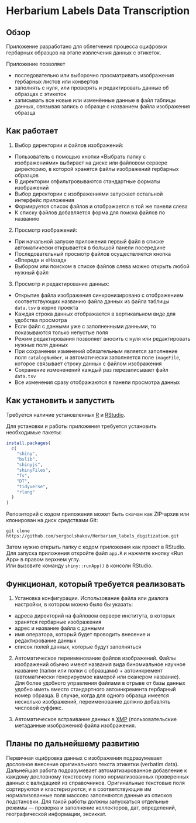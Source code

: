 # Herbarium Labels Data Transcription

## Обзор

Приложение разработано для облегчения процесса оцифровки гербарных образцов на этапе
извлечения данных с этикеток.

Приложение позволяет 
- последовательно или выборочно просматривать изображения гербарных листов или конвертов
- заполнять с нуля, или проверять и редактировать данные об образцах с этикеток
- записывать все новые или изменённые данные в файл таблицы данных, связывая запись о образце с названием файла изображения образца

## Как работает

1. Выбор директории и файлов изображений:
- Пользователь с помощью кнопки «Выбрать папку с изображениями» выбирает на диске или файловом сервере директорию, в которой хранятся файлы изображений гербарных образцов
- В директории отфильтровываются стандартные форматы изображений
- Выбор директории с изображениями запускает остальной интерфейс приложения
- Формируется список файлов и отображается в той же панели слева
- К списку файлов добавляется форма для поиска файлов по названию

2. Просмотр изображений:
- При начальной запуске приложения первый файл в списке автоматически открывается в большой панели посередине
- Последовательный просмотр файлов осуществляется кнопка «Вперед» и «Назад»
- Выбором или поиском в списке файлов слева можно открыть любой нужный файл

3. Просмотр и редактирование данных:
- Открытие файла изображения синхронизировано с отображением соответствующих названию файла данных из файла таблицы `data.tsv` в корне проекта
- Каждая строка данных отображается в вертикальном виде для удобства просмотра
- Если файл с данными уже с заполненными данными, то показываются только непустые поля
- Режим редактирования позволяет вносить с нуля или редактировать нужные поля данных
- При сохранении изменений обязательным является заполнение поля `catalogNumber`, и автоматически заполняется поле `imageFile`, которое связывает строку данных с файлом изображения
- Сохранение измененений каждый раз перезаписывает файл `data.tsv`
- Все изменения сразу отображаются в панели просмотра данных

## Как установить и запустить

Требуется наличие установленных [R](https://cran.r-project.org/) и [RStudio](https://posit.co/download/rstudio-desktop/).

Для установки и работы приложения требуется установить необходимые пакеты:
```r
install.packages(
  c(
    "shiny",
    "bslib",
    "shinyjs",
    "shinyFiles",
    "fs",
    "DT",
    "tidyverse",
    "rlang"
  )
)
```

Репозиторий с кодом приложения может быть скачан как ZIP-архив или клонирован на диск средствами Git:
```
git clone https://github.com/sergbolshakov/Herbarium_labels_digitization.git
```

Затем нужно открыть папку с кодом приложения как проект в RStudio.  
Для запуска приложения откройте файл `app.R` и нажмите кнопку «Run App» в правом верхнем углу.  
Или вызовите команду `shiny::runApp()` в консоли RStudio.

## Функционал, который требуется реализовать

1. Установка конфигурации. Использование файла или диалога настройки, в котором можно было бы указать:
- адреса директорий на файловом сервере института, в которых хранятся гербарные изображения
- адрес и название файла с данными
- имя оператора, который будет проводить внесение и редактирование данных
- список полей данных, которые будут заполняться

2. Автоматическое переименование файлов изображений. Файлы изображений обычно имеют названия вида биномиальное научное название (папки или полки с образцами) + автоинкремент (автоматически генерируемое камерой или сканером название). Для более удобного управления файлами в отрыве от базы данных удобно иметь вместо стандартного автоинкремента гербарный номер образца. В случае, когда для одного образца имеется несколько изображений, переименование должно добавлять числовой суффикс.

3. Автоматическое встраивание данных в [XMP](https://en.wikipedia.org/wiki/Extensible_Metadata_Platform) (пользовательские метаданные изображения) файла изображения.

## Планы по дальнейшему развитию

Первичная оцифровка данных с изображения подразумевает дословное внесение оригинального текста этикетки (verbatim data). Дальнейшая работа подразумевает автоматизированное добавление к каждому дословному текстовому полю нормализованных проверенных данных с валидацией из справочников. Оригинальные текстовые поля сортируются и кластеризуются, и в соответствующие им нормализованные поля массово заполняются данные из списков подстановки. Для такой работы должны запускаться отдельные режимы — проверка и заполнение коллекторов, дат, определений, географической информации, эксиккат.